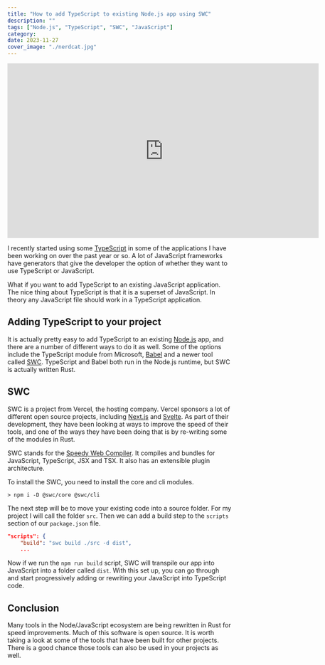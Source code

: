 ```yaml
---
title: "How to add TypeScript to existing Node.js app using SWC"
description: ""
tags: ["Node.js", "TypeScript", "SWC", "JavaScript"]
category: 
date: 2023-11-27
cover_image: "./nerdcat.jpg"
---
```


<div style="text-align: center">
<iframe width="700" height="393" src="https://youtube.com/embed/XosDBsxgb7U" frameborder="0" allow="accelerometer; autoplay; encrypted-media; gyroscope; picture-in-picture" allowfullscreen></iframe>
</div>

I recently started using some [TypeScript](https://www.typescriptlang.org/) in some of the applications I have been working on over the past year or so. A lot of JavaScript frameworks have generators that give the developer the option of whether they want to use TypeScript or JavaScript.

What if you want to add TypeScript to an existing JavaScript application. The nice thing about TypeScript is that it is a superset of JavaScript. In theory any JavaScript file should work in a TypeScript application. 

## Adding TypeScript to your project

It is actually pretty easy to add TypeScript to an existing [Node.js](https://nodejs.org/en) app, and there are a number of different ways to do it as well. Some of the options include the TypeScript module from Microsoft, [Babel](https://babeljs.io/) and a newer tool called [SWC](https://swc.rs/). TypeScript and Babel both run in the Node.js runtime, but SWC is actually written Rust.

## SWC

SWC is a project from Vercel, the hosting company. Vercel sponsors a lot of different open source projects, including [Next.js](https://nextjs.org/) and [Svelte](https://svelte.dev/). As part of their development, they have been looking at ways to improve the speed of their tools, and one of the ways they have been doing that is by re-writing some of the modules in Rust.

SWC stands for the [Speedy Web Compiler](https://swc.rs/). It compiles and bundles for JavaScript, TypeScript, JSX and TSX. It also has an extensible plugin architecture.

To install the SWC, you need to install the core and cli modules.

```shell
> npm i -D @swc/core @swc/cli
```

The next step will be to move your existing code into a source folder. For my project I will call the folder `src`. Then we can add a build step to the `scripts` section of our `package.json` file.

```json
"scripts": {
    "build": "swc build ./src -d dist",
    ...
```

Now if we run the `npm run build` script, SWC will transpile our app into JavaScript into a folder called `dist`. With this set up, you can go through and start progressively adding or rewriting your JavaScript into TypeScript code.

## Conclusion

Many tools in the Node/JavaScript ecosystem are being rewritten in Rust for speed improvements. Much of this software is open source. It is worth taking a look at some of the tools that have been built for other projects. There is a good chance those tools can also be used in your projects as well.